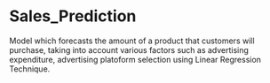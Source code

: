 # Sales_Prediction

Model which forecasts the amount of a product that customers will purchase, taking into account various factors such as advertising expenditure, advertising platoform selection using Linear Regression Technique.
